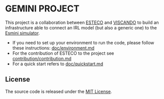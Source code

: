 # GEMINI PROJECT
This project is a collaboration between [ESTECO](https://www.esteco.com/) and [VISCANDO](https://viscando.com/) to build an infrastructure able to connect an IRL model (but also a generic one) to the [Esmini simulator](https://github.com/esmini/esmini). 

- If you need to set up your environment to run the code, please follow these instructions: [doc/environment.md](doc/environment.md)
- For the contribution of ESTECO to the project see [contribution/contribution.md](contribution/contribution.md) 
- For a quick start refers to [doc/quickstart.md](doc/quickstart.md) 

## License
The source code is released under the [MIT License](https://mit-license.org/). 
